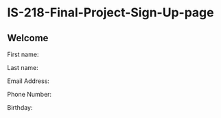 # IS-218-Final-Project-Sign-Up-page

<?php
	$first_name = $_GET['first_name'];
	$last_name = $GET['last_name'];
	$email = $GET['email'];
	$phone_number = $GET['phone_number'];
	$birthday = $GET['birthday'];
?> 
<!DOCTYPE html>
<html> 
  <head> 
	  <link rel="stylesheet" type="text/css" href="main.css"> 
	</head> 
	<body> 
	<h2>Welcome</h2>
	<p>First name: <?php echo $first_name; ?></p>
	<p>Last name: <?php echo $last_name; ?></p>
	<p>Email Address: <?php echo $email; ?></p>
	<p>Phone Number: <?php echo $phone_number; ?></p>
	<p>Birthday: <?php echo $birthday; ?></p>
	</body>
</html>
